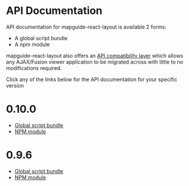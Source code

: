 # API Documentation

API documentation for mapguide-react-layout is available 2 forms:

 * A global script bundle
 * A npm module

mapguide-react-layout also offers an [API compatibility layer](apicompat.html) which allows any AJAX/Fusion viewer application to be migrated across with little to no modifications required.

Click any of the links below for the API documentation for your specific version

# 0.10.0

 * [Global script bundle](0.10.0/api_browser.html)
 * [NPM module](0.10.0/apidoc_npm/index.html)

# 0.9.6

 * [Global script bundle](0.9.6/api_browser.html)
 * [NPM module](0.9.6/apidoc_npm/index.html)
